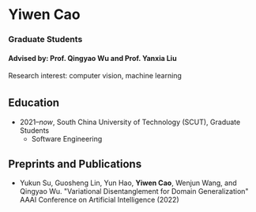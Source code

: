 # Yiwen Cao
### Graduate Students
#### Advised by: Prof. Qingyao Wu and Prof. Yanxia Liu
Research interest: computer vision, machine learning

## Education　
- 2021–*now*, South China University of Technology (SCUT), Graduate Students
  - Software Engineering

## Preprints and Publications
- Yukun Su, Guosheng Lin, Yun Hao, **Yiwen Cao**, Wenjun Wang, and Qingyao Wu. "Variational Disentanglement for Domain Generalization" AAAI Conference on Artificial Intelligence (2022)
